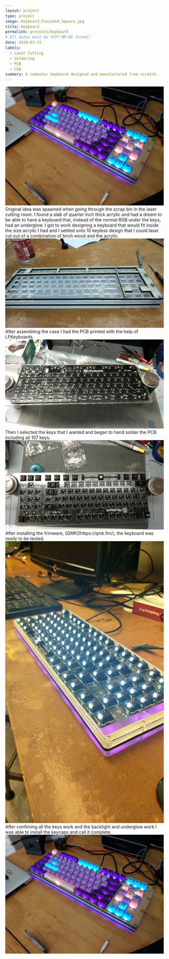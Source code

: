 ```yaml
---
layout: project
type: project
image: Keyboard_Finished_Square.jpg
title: Keyboard
permalink: projects/keyboard
# All dates must be YYYY-MM-DD format!
date: 2019-03-15
labels:
  - Laser Cutting
  - Soldering
  - PCB
  - CAD
summary: A computer keyboard designed and manufactured from scratch.
---
```


<img class="ui medium right floated rounded image" src="../images/Keyboard_Finished.jpg">
Original idea was spawned when going through the scrap bin in the laser cutting room. I found a slab of quarter inch thick acrylic and had a dream to be able to have a keyboard that, instead of the normal RGB under the keys, had an underglow. I got to work designing a keyboard that would fit inside the size acrylic I had and I settled onto 10 keyless design that I could laser cut out of a combination of birch wood and the acrylic.
<img class="ui small right floated rounded image" src="../images/Keyboard_CaseAsembled.jpg">
After assembling the case I had the PCB printed with the help of LFKeyboards.
<img class="ui small right floated rounded image" src="../images/Keyboard_PCBUnassembled.jpg">
Then I selected the keys that I wanted and began to hand solder the PCB including all 107 keys.
<img class="ui small right floated rounded image" src="../images/Keyboard_PCBDuringAssembly.jpg">
After installing the frimware, [QMK](https://qmk.fm/), the keyboard was ready to be tested. 
<img class="ui small right floated rounded image" src="../images/Keyboard_AfterAssemblyNoKeycaps.jpg">
After confiming all the keys work and the backlight and underglow work I was able to install the keycaps and call it complete. 
<img class="ui large right floated rounded image" src="../images/Keyboard_Finished.jpg">
